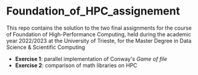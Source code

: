 # Foundation_of_HPC_assignement
This repo contains the solution to the two final assignments for the course of Foundation of High-Performance Computing, held during the academic year 2022/2023 at the University of Trieste, for the Master Degree in Data Science & Scientific Computing

- **Exercise 1**: parallel implementation of Conway's *Game of file*
- **Exercise 2**: comparison of math libraries on HPC
